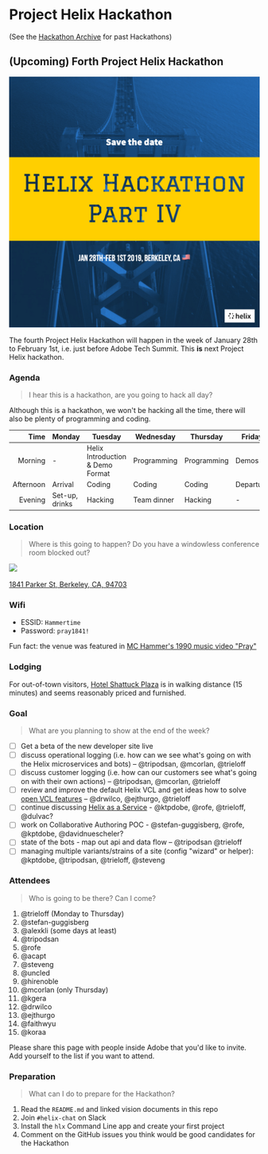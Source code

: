 # Project Helix Hackathon

(See the [Hackathon Archive](.) for past Hackathons)

## (Upcoming) Forth Project Helix Hackathon

![](./Helix%20Save%20the%20Date%204.jpg)

The fourth Project Helix Hackathon will happen in the week of January 28th to February 1st, i.e. just before Adobe Tech Summit. This **is** next Project Helix hackathon.

### Agenda

> I hear this is a hackathon, are you going to hack all day?

Although this is a hackathon, we won't be hacking all the time, there will also be plenty of programming and coding.

| Time      | Monday         | Tuesday                          | Wednesday   | Thursday    | Friday    |
| --------: | -------------- | -------------------------------- | ----------- | ----------- | --------- |
|   Morning | -              | Helix Introduction & Demo Format | Programming | Programming | Demos     |
| Afternoon | Arrival        | Coding                           | Coding      | Coding      | Departure |
|   Evening | Set-up, drinks | Hacking                          | Team dinner | Hacking     | -         |

### Location

> Where is this going to happen? Do you have a windowless conference room blocked out?

![](https://img.peerspace.com/image/upload/c_crop,g_custom/w_1200,c_limit/g_auto,c_fill,f_auto,q_auto,dpr_2.0/l_pswm_gqnx1g,g_north_west,x_5,y_5,w_60,o_50/rnsqgwdtpy27gpjmut9m)

[1841 Parker St,
Berkeley, CA, 94703](https://www.peerspace.com/invite/pid-HkP_k90iX)

### Wifi

* ESSID: `Hammertime`
* Password: `pray1841!`

Fun fact: the venue was featured in [MC Hammer's 1990 music video "Pray"](https://www.youtube.com/watch?v=mye1aCskFcM)

### Lodging

For out-of-town visitors, [Hotel Shattuck Plaza](http://www.hotelshattuckplaza.com) is in walking distance (15 minutes) and seems reasonably priced and furnished.

### Goal

> What are you planning to show at the end of the week?

- [ ] Get a beta of the new developer site live
- [ ] discuss operational logging (i.e. how can we see what's going on with the Helix microservices and bots) – @tripodsan, @mcorlan, @trieloff
- [ ] discuss customer logging (i.e. how can our customers see what's going on with their own actions) – @tripodsan, @mcorlan, @trieloff
- [ ] review and improve the default Helix VCL and get ideas how to solve [open VCL features](https://github.com/adobe/helix-cli/issues?q=is%3Aopen+is%3Aissue+label%3Avcl) – @drwilco, @ejthurgo, @trieloff
- [ ] continue discussing [Helix as a Service](https://github.com/adobe/project-helix/pull/353) - @ktpdobe, @rofe, @trieloff, @dulvac?
- [ ] work on Collaborative Authoring POC - @stefan-guggisberg, @rofe, @kptdobe, @davidnuescheler? 
- [ ] state of the bots - map out api and data flow – @tripodsan @trieloff
- [ ] managing multiple variants/strains of a site (config "wizard" or helper): @kptdobe, @tripodsan, @trieloff, @steveng

### Attendees

> Who is going to be there? Can I come?

1. @trieloff (Monday to Thursday)
2. @stefan-guggisberg
3. @alexkli (some days at least)
4. @tripodsan
5. @rofe
6. @acapt
7. @steveng
8. @uncled
9. @hirenoble
10. @mcorlan (only Thursday)
11. @kgera
12. @drwilco
13. @ejthurgo 
14. @faithwyu
15. @koraa

Please share this page with people inside Adobe that you'd like to invite. Add yourself to the list if you want to attend.

### Preparation

> What can I do to prepare for the Hackathon?

1. Read the `README.md` and linked vision documents in this repo
2. Join `#helix-chat` on Slack
3. Install the `hlx` Command Line app and create your first project
4. Comment on the GitHub issues you think would be good candidates for the Hackathon
